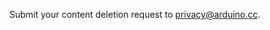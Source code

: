 <!--
  ⚠ Make sure to follow the formal procedure for handling content deletion requests that is defined in the "**Moderator Instructions**":
  https://forum.arduino.cc/t/moderator-instructions/630548#handle-content-deletion-request (private)
-->

Submit your content deletion request to privacy@arduino.cc.
